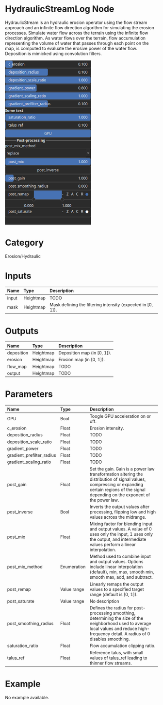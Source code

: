 
HydraulicStreamLog Node
=======================


HydraulicStream is an hydraulic erosion operator using the flow stream approach and an infinite flow direction algorithm for simulating the erosion processes. Simulate water flow across the terrain using the infinite flow direction algorithm. As water flows over the terrain, flow accumulation representing the volume of water that passes through each point on the map, is computed to evaluate the erosive power of the water flow. Deposition is mimicked using convolution filters.



![img](../../images/nodes/HydraulicStreamLog_settings.png)


# Category


Erosion/Hydraulic
# Inputs

|Name|Type|Description|
| :--- | :--- | :--- |
|input|Heightmap|TODO|
|mask|Heightmap|Mask defining the filtering intensity (expected in [0, 1]).|

# Outputs

|Name|Type|Description|
| :--- | :--- | :--- |
|deposition|Heightmap|Deposition map (in [0, 1]).|
|erosion|Heightmap|Erosion map (in [0, 1]).|
|flow_map|Heightmap|TODO|
|output|Heightmap|TODO|

# Parameters

|Name|Type|Description|
| :--- | :--- | :--- |
|GPU|Bool|Toogle GPU acceleration on or off.|
|c_erosion|Float|Erosion intensity.|
|deposition_radius|Float|TODO|
|deposition_scale_ratio|Float|TODO|
|gradient_power|Float|TODO|
|gradient_prefilter_radius|Float|TODO|
|gradient_scaling_ratio|Float|TODO|
|post_gain|Float|Set the gain. Gain is a power law transformation altering the distribution of signal values, compressing or expanding certain regions of the signal depending on the exponent of the power law.|
|post_inverse|Bool|Inverts the output values after processing, flipping low and high values across the midrange.|
|post_mix|Float|Mixing factor for blending input and output values. A value of 0 uses only the input, 1 uses only the output, and intermediate values perform a linear interpolation.|
|post_mix_method|Enumeration|Method used to combine input and output values. Options include linear interpolation (default), min, max, smooth min, smooth max, add, and subtract.|
|post_remap|Value range|Linearly remaps the output values to a specified target range (default is [0, 1]).|
|post_saturate|Value range|No description|
|post_smoothing_radius|Float|Defines the radius for post-processing smoothing, determining the size of the neighborhood used to average local values and reduce high-frequency detail. A radius of 0 disables smoothing.|
|saturation_ratio|Float|Flow accumulation clipping ratio.|
|talus_ref|Float|Reference talus, with small values of talus_ref  leading to thinner flow streams.|

# Example


No example available.